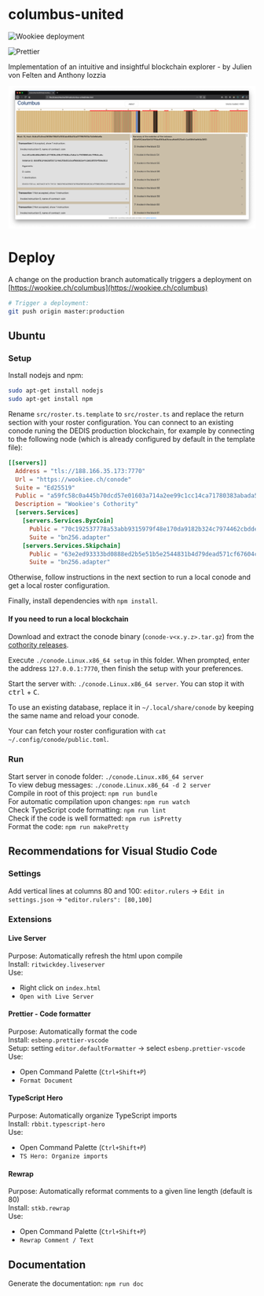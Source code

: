# columbus-united

![Wookiee deployment](https://github.com/dedis/columbus-united/workflows/Wookiee%20deployment/badge.svg?branch=production)

![Prettier](https://github.com/dedis/columbus-united/workflows/Prettier/badge.svg)

Implementation of an intuitive and insightful blockchain explorer - by Julien
von Felten and Anthony Iozzia

<div align="center">
    <img src="home.png">
</div>

# Deploy

A change on the production branch automatically triggers a deployment on
[https://wookiee.ch/columbus](https://wookiee.ch/columbus)

```bash
# Trigger a deployment:
git push origin master:production
```

## Ubuntu

### Setup

Install nodejs and npm:

```bash
sudo apt-get install nodejs
sudo apt-get install npm
```

Rename `src/roster.ts.template` to `src/roster.ts` and replace the return
section with your roster configuration. You can connect to an existing conode
runing the DEDIS production blockchain, for example by connecting to the
following node (which is already configured by default in the template file):

```toml
[[servers]]
  Address = "tls://188.166.35.173:7770"
  Url = "https://wookiee.ch/conode"
  Suite = "Ed25519"
  Public = "a59fc58c0a445b70dcd57e01603a714a2ee99c1cc14ca71780383abada5d7143"
  Description = "Wookiee's Cothority"
  [servers.Services]
    [servers.Services.ByzCoin]
      Public = "70c192537778a53abb9315979f48e170da9182b324c7974462cbdde90fc0c51d440e2de266a81fe7a3d9d2b6665ef07ba3bbe8df027af9b8a3b4ea6569d7f72a41f0dfe4dc222aa8fd4c99ced2212d7d1711267f66293732c88e8d43a2cf6b3e2e1cd0c57b8f222a73a393e70cf81e53a0ce8ed2a426e3b0fa6b0da30ff27b1a"
      Suite = "bn256.adapter"
    [servers.Services.Skipchain]
      Public = "63e2ed93333bd0888ed2b5e51b5e2544831b4d79dead571cf67604cdd96bc0212f68e582468267697403d7ed418e70ed9fcb01940e4c603373994ef00c04542c24091939bddca515381e0285ab805826cec457346be482e687475a973a20fca48f16c76e352076ccc0c866d7abb3ac50d02f9874d065f85404a0127efc1acf49"
      Suite = "bn256.adapter"
```

Otherwise, follow instructions in the next section to run a local conode and get
a local roster configuration.

Finally, install dependencies with `npm install`.  

#### If you need to run a local blockchain

Download and extract the conode binary (`conode-v<x.y.z>.tar.gz`) from the
[cothority releases](https://github.com/dedis/cothority/releases).

Execute `./conode.Linux.x86_64 setup` in this folder. When prompted, enter the
address `127.0.0.1:7770`, then finish the setup with your preferences.

Start the server with: `./conode.Linux.x86_64 server`. You can stop it with
<kbd>ctrl</kbd> + <kbd>C</kbd>.

To use an existing database, replace it in `~/.local/share/conode` by keeping
the same name and reload your conode. 

Your can fetch your roster configuration with `cat
~/.config/conode/public.toml`.

### Run

Start server in conode folder: `./conode.Linux.x86_64 server`  
To view debug messages: `./conode.Linux.x86_64 -d 2 server`  
Compile in root of this project: `npm run bundle`  
For automatic compilation upon changes: `npm run watch`  
Check TypeScript code formatting: `npm run lint`  
Check if the code is well formatted: `npm run isPretty`  
Format the code: `npm run makePretty`  

## Recommendations for Visual Studio Code

### Settings

Add vertical lines at columns 80 and 100: `editor.rulers` -> `Edit in settings.json` -> `"editor.rulers": [80,100]`  

### Extensions

#### Live Server

Purpose: Automatically refresh the html upon compile  
Install: `ritwickdey.liveserver`  
Use:

* Right click on `index.html`
* `Open with Live Server`

#### Prettier - Code formatter

Purpose: Automatically format the code  
Install: `esbenp.prettier-vscode`  
Setup: setting `editor.defaultFormatter` -> select `esbenp.prettier-vscode`  
Use:

* Open Command Palette (`Ctrl+Shift+P`)
* `Format Document`

#### TypeScript Hero

Purpose: Automatically organize TypeScript imports  
Install: `rbbit.typescript-hero`  
Use:

* Open Command Palette (`Ctrl+Shift+P`)
* `TS Hero: Organize imports`

#### Rewrap

Purpose: Automatically reformat comments to a given line length (default is 80)  
Install: `stkb.rewrap`  
Use:

* Open Command Palette (`Ctrl+Shift+P`)
* `Rewrap Comment / Text`

## Documentation

Generate the documentation: `npm run doc`